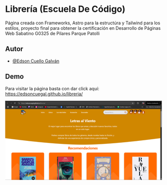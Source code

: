 
# Librería (Escuela De Código)

Página creada con Frameworks, Astro para la estructúra y Tailwind para los estilos, proyecto final para obtener la certificación en Desarrollo de Páginas Web Sabatino G0325 de Pilares Parque Patolli


## Autor

- [@Edson Cuello Galván](https://github.com/EdsonCueGal)


## Demo

Para visitar la página basta con dar click aquí:
https://edsoncuegal.github.io/libreria/

![just-the-basics](https://raw.githubusercontent.com/EdsonCueGal/libreria/refs/heads/main/src/assets/demo.png)

